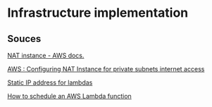 # Infrastructure implementation

## Souces

[NAT instance - AWS docs.](https://docs.aws.amazon.com/vpc/latest/userguide/VPC_NAT_Instance.html)

[AWS : Configuring NAT Instance for private subnets internet access](https://www.youtube.com/watch?v=vIGEmrhiuXo)

[Static IP address for lambdas](https://digitalvarys.com/how-to-assign-a-static-ip-to-the-aws-lambda-function/?quad_cc)

[How to schedule an AWS Lambda function](https://www.youtube.com/watch?v=_Nzw5w2PuOA)
